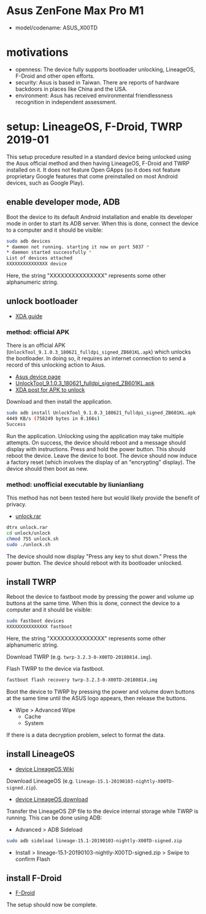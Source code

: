 # Asus ZenFone Max Pro M1

- model/codename: ASUS_X00TD

# motivations

- openness: The device fully supports bootloader unlocking, LineageOS, F-Droid and other open efforts.
- security: Asus is based in Taiwan. There are reports of hardware backdoors in places like China and the USA.
- environment: Asus has received environmental friendlessness recognition in independent assessment.

# setup: LineageOS, F-Droid, TWRP 2019-01

This setup procedure resulted in a standard device being unlocked using the Asus official method and then having LineageOS, F-Droid and TWRP installed on it. It does not feature Open GApps (so it does not feature proprietary Google features that come preinstalled on most Android devices, such as Google Play).

## enable developer mode, ADB

Boot the device to its default Android installation and enable its developer mode in order to start its ADB server. When this is done, connect the device to a computer and it should be visible:

```Bash
sudo adb devices
* daemon not running. starting it now on port 5037 *
* daemon started successfully *
List of devices attached 
XXXXXXXXXXXXXXX	device
```

Here, the string "XXXXXXXXXXXXXXX" represents some other alphanumeric string.

## unlock bootloader

- [XDA guide](https://forum.xda-developers.com/asus-zenfone-max-pro-m1/how-to/discussion-unlocking-bootloader-t3786698)

### method: official APK

There is an official APK (`UnlockTool_9.1.0.3_180621_fulldpi_signed_ZB601KL.apk`) which unlocks the bootloader. In doing so, it requires an internet connection to send a record of this unlocking action to Asus.

- [Asus device page](https://www.asus.com/Phone/ZenFone-Max-Pro-M1/HelpDesk_Download)
- [UnlockTool_9.1.0.3_180621_fulldpi_signed_ZB601KL.apk](https://dlcdnets.asus.com/pub/ASUS/ZenFone/ZB601KL/UnlockTool_9.1.0.3_180621_fulldpi_signed_ZB601KL.apk)
- [XDA post for APK to unlock](https://forum.xda-developers.com/asus-zenfone-max-pro-m1/development/official-zenfone-max-pro-m1-official-t3869458)

Download and then install the application.

```Bash
sudo adb install UnlockTool_9.1.0.3_180621_fulldpi_signed_ZB601KL.apk
4449 KB/s (758249 bytes in 0.166s)
Success
```

Run the application. Unlocking using the application may take multiple attempts. On success, the device should reboot and a message should display with instructions. Press and hold the power button. This should reboot the device. Leave the device to boot. The device should now induce a factory reset (which involves the display of an "encrypting" display). The device should then boot as new.

### method: unofficial executable by liunianliang

This method has not been tested here but would likely provide the benefit of privacy.

- [unlock.rar](https://drive.google.com/drive/folders/1YpezCedaRWGDS9WW7UaXXyyBod0Bk5qp)

```Bash
dtrx unlock.rar
cd unlock/unlock
chmod 755 unlock.sh
sudo ./unlock.sh
```

The device should now display "Press any key to shut down." Press the power button. The device should reboot with its bootloader unlocked.

## install TWRP

Reboot the device to fastboot mode by pressing the power and volume up buttons at the same time. When this is done, connect the device to a computer and it should be visible:

```Bash
sudo fastboot devices
XXXXXXXXXXXXXXX	fastboot
```

Here, the string "XXXXXXXXXXXXXXX" represents some other alphanumeric string.

Download TWRP (e.g. `twrp-3.2.3-0-X00TD-20180814.img`).

Flash TWRP to the device via fastboot.

```Bash
fastboot flash recovery twrp-3.2.3-0-X00TD-20180814.img
```

Boot the device to TWRP by pressing the power and volume down buttons at the same time until the ASUS logo appears, then release the buttons.

- Wipe > Advanced Wipe
    - Cache
    - System

If there is a data decryption problem, select to format the data.

## install LineageOS

- [device LineageOS Wiki](https://wiki.lineageos.org/devices/X00TD)

Download LineageOS (e.g. `lineage-15.1-20190103-nightly-X00TD-signed.zip`).

- [device LineageOS download](https://download.lineageos.org/X00TD)

Transfer the LineageOS ZIP file to the device internal storage while TWRP is running. This can be done using ADB:

- Advanced > ADB Sideload

```Bash
sudo adb sideload lineage-15.1-20190103-nightly-X00TD-signed.zip
```

- Install > lineage-15.1-20190103-nightly-X00TD-signed.zip > Swipe to confirm Flash

## install F-Droid

- [F-Droid](https://f-droid.org)

The setup should now be complete.
